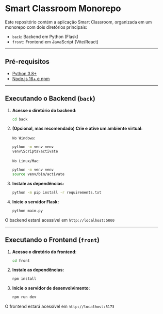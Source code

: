 # Smart Classroom Monorepo

Este repositório contém a aplicação Smart Classroom, organizada em um monorepo com dois diretórios principais:

- `back`: Backend em Python (Flask)
- `front`: Frontend em JavaScript (Vite/React)

---

## Pré-requisitos

- [Python 3.8+](https://www.python.org/downloads/)
- [Node.js 16+ e npm](https://nodejs.org/)

---

## Executando o Backend (`back`)

1. **Acesse o diretório do backend:**
   ```bash
   cd back
   ```
   

2. **(Opcional, mas recomendado) Crie e ative um ambiente virtual:**

    `No Windows`:
    ```bash
    python -m venv venv
    venv\Scripts\activate
   ```
   
    `No Linux/Mac`:
    ```bash
    python -m venv venv
    source venv/bin/activate
   ```

3. **Instale as dependências:**

    ```bash
    python -m pip install -r requirements.txt
    ```

4. **Inicie o servidor Flask:**
    ```bash
   python main.py
   ```
   
O backend estará acessível em `http://localhost:5000`

___

## Executando o Frontend (`front`)

1. **Acesse o diretório do frontend:**
    ```bash
    cd front
    ```

2. **Instale as dependências:**
    ```bash
    npm install
   ```

3. **Inicie o servidor de desenvolvimento:**
   ```bash
   npm run dev
   ```

O frontend estará acessível em `http://localhost:5173`
